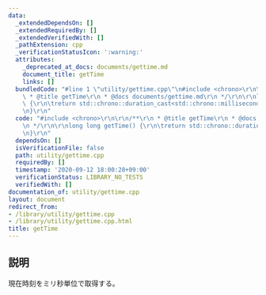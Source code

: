 ```yaml
---
data:
  _extendedDependsOn: []
  _extendedRequiredBy: []
  _extendedVerifiedWith: []
  _pathExtension: cpp
  _verificationStatusIcon: ':warning:'
  attributes:
    _deprecated_at_docs: documents/gettime.md
    document_title: getTime
    links: []
  bundledCode: "#line 1 \"utility/gettime.cpp\"\n#include <chrono>\r\n\r\n/**\r\n\
    \ * @title getTime\r\n * @docs documents/gettime.md\r\n */\r\n\r\nlong long getTime()\
    \ {\r\n\treturn std::chrono::duration_cast<std::chrono::milliseconds>(std::chrono::system_clock::now().time_since_epoch()).count();\r\
    \n}\r\n"
  code: "#include <chrono>\r\n\r\n/**\r\n * @title getTime\r\n * @docs documents/gettime.md\r\
    \n */\r\n\r\nlong long getTime() {\r\n\treturn std::chrono::duration_cast<std::chrono::milliseconds>(std::chrono::system_clock::now().time_since_epoch()).count();\r\
    \n}\r\n"
  dependsOn: []
  isVerificationFile: false
  path: utility/gettime.cpp
  requiredBy: []
  timestamp: '2020-09-12 18:00:28+09:00'
  verificationStatus: LIBRARY_NO_TESTS
  verifiedWith: []
documentation_of: utility/gettime.cpp
layout: document
redirect_from:
- /library/utility/gettime.cpp
- /library/utility/gettime.cpp.html
title: getTime
---
```


## 説明
現在時刻をミリ秒単位で取得する。
